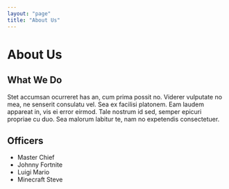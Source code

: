 ```yaml
---
layout: "page"
title: "About Us"
---
```


# About Us
## What We Do
Stet accumsan ocurreret has an, cum prima possit no. Viderer vulputate no mea, ne senserit consulatu vel. Sea ex facilisi platonem. Eam laudem appareat in, vis ei error eirmod. Tale nostrum id sed, semper epicuri propriae cu duo. Sea malorum labitur te, nam no expetendis consectetuer.

## Officers
* Master Chief
* Johnny Fortnite
* Luigi Mario
* Minecraft Steve